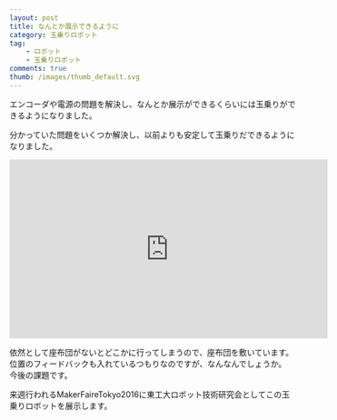 ```yaml
---
layout: post
title: なんとか展示できるように
category: 玉乗りロボット
tag:
    - ロボット
    - 玉乗りロボット
comments: true
thumb: /images/thumb_default.svg
---
```

エンコーダや電源の問題を解決し、なんとか展示ができるくらいには玉乗りができるようになりました。


分かっていた問題をいくつか解決し、以前よりも安定して玉乗りだできるようになりました。

<div class="movie-wrap">
<iframe width="560" height="315" src="https://www.youtube.com/embed/pM8yVMNuuPA" frameborder="0" allowfullscreen></iframe>
</div>

依然として座布団がないとどこかに行ってしまうので、座布団を敷いています。
位置のフィードバックも入れているつもりなのですが、なんなんでしょうか。
今後の課題です。

来週行われるMakerFaireTokyo2016に東工大ロボット技術研究会としてこの玉乗りロボットを展示します。
